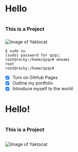 
# <h1> Hello <h1>
### <h3> This is a Project <h3>
![Image of Yaktocat](https://octodex.github.com/images/yaktocat.png)
```
$ sudo su
[sudo] password for qzqc:
root@rocky:/home/qzqc# whoami
root
root@rocky:/home/qzqc#
```

- [x] Turn on GitHub Pages
- [x] Outline my portfolio
- [x] Introduce myself to the world
# <h1> Hello! <h1>
## <h3> This is a Project <h2>
![Image of Yaktocat](https://octodex.github.com/images/yaktocat.png)

